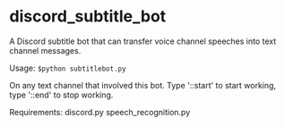 # discord_subtitle_bot
A Discord subtitle bot that can transfer voice channel speeches into text channel messages.

Usage:
``$python subtitlebot.py``

On any text channel that involved this bot. Type '::start' to start working, type '::end' to stop working.

Requirements:
discord.py
  speech_recognition.py
